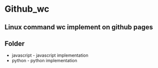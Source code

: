 # Github_wc
## Linux command wc implement on github pages
## Folder
* javascript - javascript implementation
* python - python implementation
